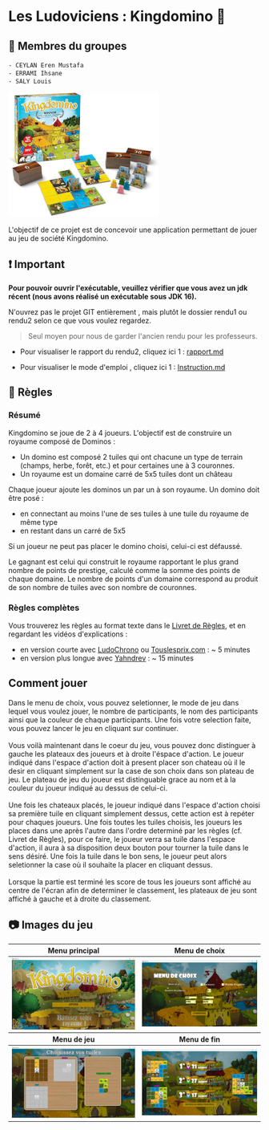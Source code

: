 # Les Ludoviciens : Kingdomino 👑

## **🤴 Membres du groupes**

    - CEYLAN Eren Mustafa
    - ERRAMI Ihsane
    - SALY Louis

![](rendu1/kingdomino/ressources/kingdomino_elements_small.jpg)

L'objectif de ce projet est de concevoir une application permettant de jouer au jeu de société Kingdomino.

## **❗ Important**

**Pour pouvoir ouvrir l'exécutable, veuillez vérifier que vous avez un jdk récent (nous avons réalisé un exécutable sous JDK 16).**

N'ouvrez pas le projet GIT entièrement , mais plutôt le dossier rendu1 ou rendu2 selon ce que vous voulez regardez.
> Seul moyen pour nous de garder l'ancien rendu pour les professeurs.

- Pour visualiser le rapport du rendu2, cliquez ici 1 : [rapport.md](rendu2/docs/rapport.md)

- Pour visualiser le mode d'emploi , cliquez ici 1 : [Instruction.md](rendu2/docs/Instruction.md)

## **📃 Règles**


### Résumé

Kingdomino se joue de 2 à 4 joueurs. L'objectif est de construire un royaume composé de Dominos :

- Un domino est composé 2 tuiles qui ont chacune un type de terrain (champs, herbe, forêt, etc.) et pour certaines une à 3 couronnes.
- Un royaume est un domaine carré de 5x5 tuiles dont un château

Chaque joueur ajoute les dominos un par un à son royaume. Un domino doit être posé :

- en connectant au moins l'une de ses tuiles à une tuile du royaume de même type
- en restant dans un carré de 5x5

Si un joueur ne peut pas placer le domino choisi, celui-ci est défaussé.

Le gagnant est celui qui construit le royaume rapportant le plus grand nombre de points de prestige, calculé comme la somme des points de chaque domaine. Le nombre de points d'un domaine correspond au produit de son nombre de tuiles avec son nombre de couronnes.

### Règles complètes

Vous trouverez les règles au format texte dans le [Livret de Règles](rendu1/docs/reglesKingdomino.pdf), et en regardant les vidéos d'explications :

- en version courte avec [LudoChrono](https://www.youtube.com/watch?v=jnM9yf65rpo) ou [Touslesprix.com](https://www.youtube.com/watch?v=MBPFPKehV44) : ~ 5 minutes
- en version plus longue avec [Yahndrev](https://www.youtube.com/watch?v=93VxIXxthFU) : ~ 15 minutes

## Comment jouer

Dans le menu de choix, vous pouvez seletionner, le mode de jeu dans lequel vous voulez jouer, le nombre de participants, le nom des participants ainsi que la couleur de chaque participants. Une fois votre selection faite, vous pouvez lancer le jeu en cliquant sur continuer. <br><br>
Vous voilà maintenant dans le coeur du jeu, vous pouvez donc distinguer à gauche les plateaux des joueurs et à droite l'éspace d'action. Le joueur indiqué dans l'espace d'action doit à present placer son chateau où il le desir en cliquant simplement sur la case de son choix dans son plateau de jeu. Le plateau de jeu du joueur est distinguable grace au nom et à la couleur du joueur indiqué au dessus de celui-ci.<br><br>
Une fois les chateaux placés, le joueur indiqué dans l'espace d'action choisi sa première tuile en cliquant simplement dessus, cette action est à repéter pour chaques joueurs. Une fois toutes les tuiles choisis, les joueurs les places dans une après l'autre dans l'ordre determiné par les règles (cf. Livret de Règles), pour ce faire, le joueur verra sa tuile dans l'espace d'action, il aura à sa disposition deux bouton pour tourner la tuile dans le sens désiré. Une fois la tuile dans le bon sens, le joueur peut alors seletionner la case où il souhaite la placer en cliquant dessus.<br><br>
Lorsque la partie est terminé les score de tous les joueurs sont affiché au centre de l'écran afin de determiner le classement, les plateaux de jeu sont affiché à gauche et à droite du classement.

## **📷 Images du jeu**

<table>
    <thead>
        <tr>
            <th>Menu principal</th>
            <th>Menu de choix</th>
        </tr>
    </thead>
    <tbody>
        <tr>
            <td><img target="_blank" alt="Menu principal" src="images/menu.png"/></td>
            <td><img target="_blank" alt="Menu de choix" src="images/choix.png"></td>
        </tr>
    </tbody>
     <thead>
        <tr>
            <th>Menu de jeu</th>
            <th>Menu de fin</th>
        </tr>
    </thead>
    <tbody>
        <tr>
            <td><img target="_blank" alt="Menu de jeu" src="images/jeu.png"></td>
            <td><img target="_blank" alt="Menu de fin" src="images/final.png"></td>
        </tr>
    </tbody>
</table>
